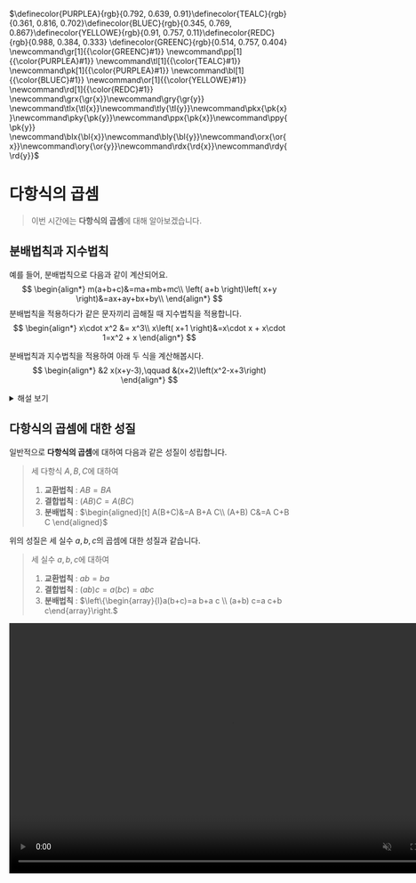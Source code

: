 <!-- RED_C = #FC6255
>>> GREEN_C'#83C167'
>>> TEAL_C'#5CD0B3'
>>> YELLOW_E'#E8C11C'
>>> PURPLE_A'#CAA3E8' >>> --> 
$\definecolor{PURPLEA}{rgb}{0.792, 0.639, 0.91}\definecolor{TEALC}{rgb}{0.361, 0.816, 0.702}\definecolor{BLUEC}{rgb}{0.345, 0.769, 0.867}\definecolor{YELLOWE}{rgb}{0.91, 0.757, 0.11}\definecolor{REDC}{rgb}{0.988, 0.384, 0.333}
\definecolor{GREENC}{rgb}{0.514, 0.757, 0.404}
\newcommand\gr[1]{{\color{GREENC}#1}}
\newcommand\pp[1]{{\color{PURPLEA}#1}}
\newcommand\tl[1]{{\color{TEALC}#1}}
\newcommand\pk[1]{{\color{PURPLEA}#1}}
\newcommand\bl[1]{{\color{BLUEC}#1}}
\newcommand\or[1]{{\color{YELLOWE}#1}}
\newcommand\rd[1]{{\color{REDC}#1}}
\newcommand\grx{\gr{x}}\newcommand\gry{\gr{y}}
\newcommand\tlx{\tl{x}}\newcommand\tly{\tl{y}}\newcommand\pkx{\pk{x}}\newcommand\pky{\pk{y}}\newcommand\ppx{\pk{x}}\newcommand\ppy{\pk{y}}
\newcommand\blx{\bl{x}}\newcommand\bly{\bl{y}}\newcommand\orx{\or{x}}\newcommand\ory{\or{y}}\newcommand\rdx{\rd{x}}\newcommand\rdy{\rd{y}}$ 
<!--①②③④⑤⑥⑦⑧⑨⑩⑪⑫⑬⑭⑮⑯⑰⑱⑲⑳㉑㉒㉓㉔㉕㉖㉗㉘㉙㉚㉛㉜㉝㉞㉟㊱㊲㊳㊴㊵㊶㊷㊸㊹㊺㊻㊼㊽㊾㊿
⓵⓶⓷⓸⓹⓺⓻⓼⓽⓾
❶❷❸❹❺❻❼❽❾❿⓫⓬⓭⓮⓯⓰⓱⓲⓳⓴
⑴⑵⑶⑷⑸⑹⑺⑻⑼⑽⑾⑿⒀⒁⒂⒃⒄⒅⒆⒇-->

# 다항식의 곱셈
> 이번 시간에는 **다항식의 곱셈**에 대해 알아보겠습니다.  

## 분배법칙과 지수법칙

예를 들어, 분배법칙으로 다음과 같이 계산되어요.
$$
\begin{align*}
m(a+b+c)&=ma+mb+mc\\
\left( a+b \right)\left( x+y \right)&=ax+ay+bx+by\\
\end{align*}
$$
분배법칙을 적용하다가 같은 문자끼리 곱해질 때
지수법칙을 적용합니다.
$$
\begin{align*}
x\cdot x^2 &= x^3\\
x\left( x+1 \right)&=x\cdot x + x\cdot 1=x^2 + x
\end{align*}
$$

분배법칙과 지수법칙을 적용하여 아래 두 식을 계산해봅시다.
$$
\begin{align*}
&2 x(x+y-3),\qquad &(x+2)\left(x^2-x+3\right)
\end{align*}
$$

<details><summary>해설 보기</summary>

$$
\begin{align*} 2 x(x+y-3) & =2 x \cdot x+2 x \cdot y+2 x \cdot(-3) \\ & =2 x^2+2 x y-6 x \\ (x+2)\left(x^2-x+3\right) & =x \cdot x^2-x \cdot x+x \cdot 3+2 \cdot x^2-2 \cdot x+2 \cdot 3 \\ & =x^3-x^2+2 x^2+3 x-2 x+6 \\ & =x^3+x^2+x+6\end{align*}
$$
시뮬레이션으로도 식 전개 과정을 확인할 수 있어요!

<video width="800" height="450" controls src="media/H11_0105_Scene2.mp4">


</details>

## 다항식의 곱셈에 대한 성질

일반적으로 **다항식의 곱셈**에 대하여
다음과 같은 성질이 성립합니다.

>세 다항식 $A, B, C$에 대하여
>
>1. **교환법칙** : $A B=B A$
>2. **결합법칙** : $(A B) C=A(B C)$
>3. **분배법칙** : $\begin{aligned}[t]
A(B+C)&=A B+A C\\
(A+B) C&=A C+B C
\end{aligned}$

위의 성질은 세 실수 $a, b, c$의 곱셈에 대한 성질과 같습니다.

> 세 실수 $a, b, c$에 대하여
> 
> 1. **교환법칙** : $a b=b a$
> 2. **결합법칙** : $(a b) c=a(b c)=a b c$
> 3. **분배법칙** : $\left\{\begin{array}{l}a(b+c)=a b+a c \\ (a+b) c=a c+b c\end{array}\right.$


<video width="800" height="450" controls src="media/H11_0105_Scene3.mp4" autoplay muted></video>

